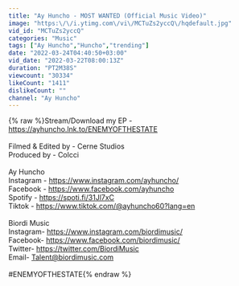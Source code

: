 ```yaml
---
title: "Ay Huncho - MOST WANTED (Official Music Video)"
image: "https:\/\/i.ytimg.com\/vi\/MCTuZs2yccQ\/hqdefault.jpg"
vid_id: "MCTuZs2yccQ"
categories: "Music"
tags: ["Ay Huncho","Huncho","trending"]
date: "2022-03-24T04:40:50+03:00"
vid_date: "2022-03-22T08:00:13Z"
duration: "PT2M38S"
viewcount: "30334"
likeCount: "1411"
dislikeCount: ""
channel: "Ay Huncho"
---
```

{% raw %}Stream/Download my EP - <a rel="nofollow" target="blank" href="https://ayhuncho.lnk.to/ENEMYOFTHESTATE">https://ayhuncho.lnk.to/ENEMYOFTHESTATE</a><br /><br />Filmed &amp; Edited by - Cerne Studios<br />Produced by - Colcci<br /><br />Ay Huncho<br />Instagram - <a rel="nofollow" target="blank" href="https://www.instagram.com/ayhuncho/">https://www.instagram.com/ayhuncho/</a><br />Facebook - <a rel="nofollow" target="blank" href="https://www.facebook.com/ayhuncho">https://www.facebook.com/ayhuncho</a><br />Spotify - <a rel="nofollow" target="blank" href="https://spoti.fi/31Jl7xC">https://spoti.fi/31Jl7xC</a><br />Tiktok - <a rel="nofollow" target="blank" href="https://www.tiktok.com/@ayhuncho60?lang=en">https://www.tiktok.com/@ayhuncho60?lang=en</a><br /><br />Biordi Music <br />Instagram- <a rel="nofollow" target="blank" href="https://www.instagram.com/biordimusic/">https://www.instagram.com/biordimusic/</a> <br />Facebook- <a rel="nofollow" target="blank" href="https://www.facebook.com/biordimusic/">https://www.facebook.com/biordimusic/</a> <br />Twitter- <a rel="nofollow" target="blank" href="https://twitter.com/BiordiMusic">https://twitter.com/BiordiMusic</a><br />Email- Talent@biordimusic.com<br /><br />#ENEMYOFTHESTATE{% endraw %}
